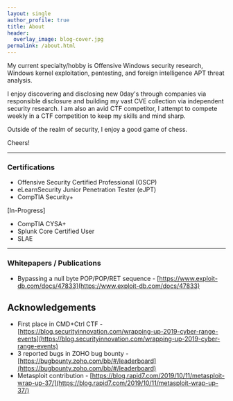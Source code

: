 ```yaml
---
layout: single
author_profile: true
title: About
header:
  overlay_image: blog-cover.jpg
permalink: /about.html
---
```


My current specialty/hobby is Offensive Windows security research, Windows kernel exploitation, pentesting, and foreign intelligence APT threat analysis.

I enjoy discovering and disclosing new 0day's through companies via responsible disclosure and building my vast CVE collection via independent security research. I am also an avid CTF competitor, I attempt to compete weekly in a CTF competition to keep my skills and mind sharp. 

Outside of the realm of security, I enjoy a good game of chess.

Cheers!

----

### Certifications

- Offensive Security Certified Professional (OSCP)
- eLearnSecurity Junior Penetration Tester (eJPT)
- CompTIA Security+

[In-Progress]

- CompTIA CYSA+
- Splunk Core Certified User
- SLAE

----

### Whitepapers / Publications


- Bypassing a null byte POP/POP/RET sequence - [https://www.exploit-db.com/docs/47833](https://www.exploit-db.com/docs/47833)


Acknowledgements
---

- First place in CMD+Ctrl CTF - [https://blog.securityinnovation.com/wrapping-up-2019-cyber-range-events](https://blog.securityinnovation.com/wrapping-up-2019-cyber-range-events)
- 3 reported bugs in ZOHO bug bounty - [https://bugbounty.zoho.com/bb/#/leaderboard](https://bugbounty.zoho.com/bb/#/leaderboard)
- Metasploit contribution - [https://blog.rapid7.com/2019/10/11/metasploit-wrap-up-37/](https://blog.rapid7.com/2019/10/11/metasploit-wrap-up-37/)
